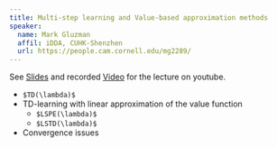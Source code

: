 ```yaml
---
title: Multi-step learning and Value-based approximation methods
speaker:
  name: Mark Gluzman
  affil: iDDA, CUHK-Shenzhen
  url: https://people.cam.cornell.edu/mg2289/
---
```


See [Slides](/static/files/RL_tutorials2019-0128mark.pdf) and recorded [Video](https://youtu.be/vxVshWyXtBg) for the lecture on youtube.

- `$TD(\lambda)$`
- TD-learning with linear approximation of the value function 
  - `$LSPE(\lambda)$`
  - `$LSTD(\lambda)$`
- Convergence issues

<!-- - Fitted Q-leaning  (Deep Q-networks) (separate target network)
- Double DQN, Dueling Double DQN
- mention Soft Q-Learning -->
